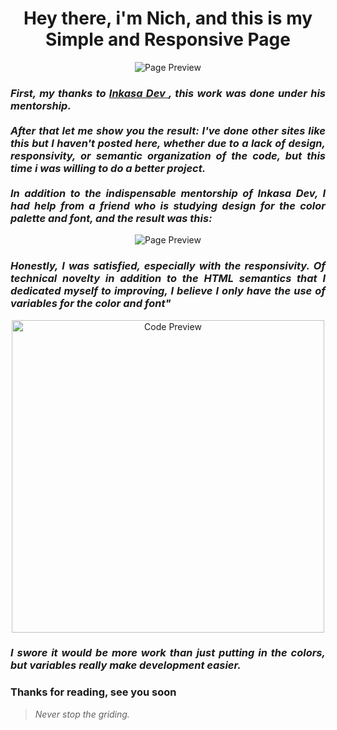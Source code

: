 <h1 align="center"> Hey there, i'm Nich, and this is my Simple and Responsive Page</h1>
 
<p align="center">
  <img src="https://github.com/italicnich/simple-site/blob/main/readmeimg/img-gif.gif" alt="Page Preview">
</p>
  
<h3 align="justify"> <i>First, my thanks to <a href="https://github.com/inkasadev"> Inkasa Dev </a>, this work was done under his mentorship. <br><br>
After that let me show you the result: I've done other sites like this but I haven't posted here, whether due to a lack of design, responsivity, or semantic organization of the code, but this time i was willing to do a better project. <br><br> In addition to the indispensable mentorship of Inkasa Dev, I had help from a friend who is studying design for the color palette and font, and the result was this: </i> </h3>

<p align="center">
  <img src="https://github.com/italicnich/simple-site/blob/main/readmeimg/page.png" alt="Page Preview">
</p>

<h3 align="justify"> <i>Honestly, I was satisfied, especially with the responsivity. Of technical novelty in addition to the HTML semantics that I dedicated myself to improving, I believe I only have the use of variables for the color and font"</i> </h3>

<p align="center">
  <img src="https://github.com/italicnich/simple-site/blob/main/readmeimg/var.png" alt="Code Preview" width="500">
</p>

<h3 align="justify"> <i>I swore it would be more work than just putting in the colors, but variables really make development easier.</i> </h3>
 
<h3 align="justify">
Thanks for reading, see you soon
</h3>

> *Never stop the griding.*

